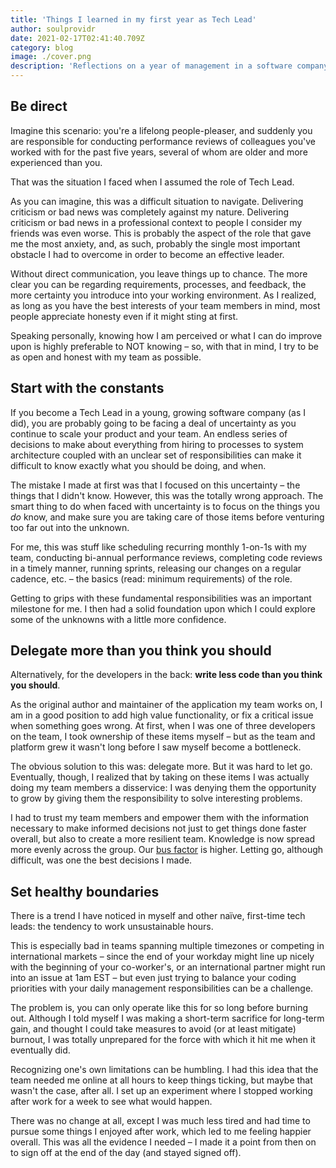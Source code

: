 ```yaml
---
title: 'Things I learned in my first year as Tech Lead'
author: soulprovidr
date: 2021-02-17T02:41:40.709Z
category: blog
image: ./cover.png
description: 'Reflections on a year of management in a software company.'
---
```


## Be direct

Imagine this scenario: you're a lifelong people-pleaser, and suddenly you are responsible for conducting performance reviews of colleagues you've worked with for the past five years, several of whom are older and more experienced than you.

That was the situation I faced when I assumed the role of Tech Lead.

As you can imagine, this was a difficult situation to navigate. Delivering criticism or bad news was completely against my nature. Delivering criticism or bad news in a professional context to people I consider my friends was even worse. This is probably the aspect of the role that gave me the most anxiety, and, as such, probably the single most important obstacle I had to overcome in order to become an effective leader.

Without direct communication, you leave things up to chance. The more clear you can be regarding requirements, processes, and feedback, the more certainty you introduce into your working environment. As I realized, as long as you have the best interests of your team members in mind, most people appreciate honesty even if it might sting at first.

Speaking personally, knowing how I am perceived or what I can do improve upon is highly preferable to NOT knowing – so, with that in mind, I try to be as open and honest with my team as possible.

## Start with the constants

If you become a Tech Lead in a young, growing software company (as I did), you are probably going to be facing a deal of uncertainty as you continue to scale your product and your team. An endless series of decisions to make about everything from hiring to processes to system architecture coupled with an unclear set of responsibilities can make it difficult to know exactly what you should be doing, and when.

The mistake I made at first was that I focused on this uncertainty – the things that I didn't know. However, this was the totally wrong approach. The smart thing to do when faced with uncertainty is to focus on the things you _do_ know, and make sure you are taking care of those items before venturing too far out into the unknown.

For me, this was stuff like scheduling recurring monthly 1-on-1s with my team, conducting bi-annual performance reviews, completing code reviews in a timely manner, running sprints, releasing our changes on a regular cadence, etc. – the basics (read: minimum requirements) of the role.

Getting to grips with these fundamental responsibilities was an important milestone for me. I then had a solid foundation upon which I could explore some of the unknowns with a little more confidence.

## Delegate more than you think you should

Alternatively, for the developers in the back: **write less code than you think you should**.

As the original author and maintainer of the application my team works on, I am in a good position to add high value functionality, or fix a critical issue when something goes wrong. At first, when I was one of three developers on the team, I took ownership of these items myself – but as the team and platform grew it wasn't long before I saw myself become a bottleneck.

The obvious solution to this was: delegate more. But it was hard to let go. Eventually, though, I realized that by taking on these items I was actually doing my team members a disservice: I was denying them the opportunity to grow by giving them the responsibility to solve interesting problems.

I had to trust my team members and empower them with the information necessary to make informed decisions not just to get things done faster overall, but also to create a more resilient team. Knowledge is now spread more evenly across the group. Our [bus factor](https://en.wikipedia.org/wiki/Bus_factor) is higher. Letting go, although difficult, was one the best decisions I made.

## Set healthy boundaries

There is a trend I have noticed in myself and other naïve, first-time tech leads: the tendency to work unsustainable hours.

This is especially bad in teams spanning multiple timezones or competing in international markets – since the end of your workday might line up nicely with the beginning of your co-worker's, or an international partner might run into an issue at 1am EST – but even just trying to balance your coding priorities with your daily management responsibilities can be a challenge.

The problem is, you can only operate like this for so long before burning out. Although I told myself I was making a short-term sacrifice for long-term gain, and thought I could take measures to avoid (or at least mitigate) burnout, I was totally unprepared for the force with which it hit me when it eventually did.

Recognizing one's own limitations can be humbling. I had this idea that the team needed me online at all hours to keep things ticking, but maybe that wasn't the case, after all. I set up an experiment where I stopped working after work for a week to see what would happen.

There was no change at all, except I was much less tired and had time to pursue some things I enjoyed after work, which led to me feeling happier overall. This was all the evidence I needed – I made it a point from then on to sign off at the end of the day (and stayed signed off).
